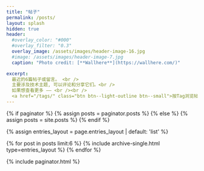 ```yaml
---
title: "帖子"
permalink: /posts/
layout: splash
hidden: true
header:
  #overlay_color: "#000"
  #overlay_filter: "0.3"
  overlay_image: /assets/images/header-image-16.jpg
  #image: /assets/images/header-image-7.jpg
  caption: "Photo credit: [**Wallhere**](https://wallhere.com/)"

excerpt:
  最近的6篇帖子或留言。 <br />
  主要涉及技术主题, 可以评论和分享它们。<br />
  如果想查看更多 —— <br /><br />
  <a href="/tags/" class="btn btn--light-outline btn--small">按Tag浏览帖子 →</a>   <a href="/year-archive/" class="btn btn--light-outline btn--small">按年份浏览帖子 → </a> 
---
```


[//]: # (<a href="#" class="btn btn--primary">Link Text</a>)


{% if paginator %}
    {% assign posts = paginator.posts %}
{% else %}
    {% assign posts = site.posts %}
{% endif %}

{% assign entries_layout = page.entries_layout | default: 'list' %}
<div class="entries-{{ entries_layout }}">
  {% for post in posts limit:6 %}
    {% include archive-single.html type=entries_layout %}
  {% endfor %}
</div>


{% include paginator.html %}  

[//]: # (分页插件无法运行 https://github.com/mmistakes/minimal-mistakes/discussions/3292)


